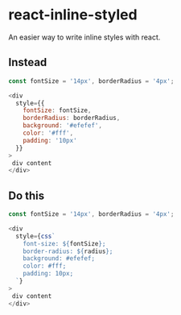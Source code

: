 # react-inline-styled

An easier way to write inline styles with react.

## Instead

```javascript
const fontSize = '14px', borderRadius = '4px';

<div
  style={{
    fontSize: fontSize,
    borderRadius: borderRadius,
    background: '#efefef',
    color: '#fff',
    padding: '10px'
  }}
> 
 div content
</div>
```

## Do this

```javascript
const fontSize = '14px', borderRadius = '4px';

<div
  style={css`
    font-size: ${fontSize};
    border-radius: ${radius};
    background: #efefef;
    color: #fff;
    padding: 10px;
  `}
> 
 div content
</div>
```
